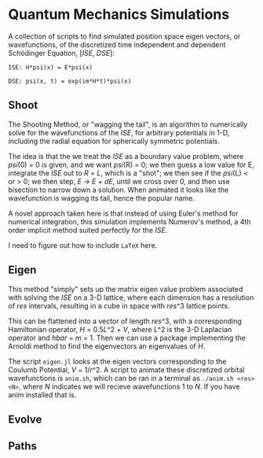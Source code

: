 # Quantum Mechanics Simulations
A collection of scripts to find simulated position space eigen vectors, or wavefunctions, of the discretized time independent and dependent Sch&ouml;dinger Equation, [*ISE*, *DSE*]: 

```
ISE: H*psi(x) = E*psi(x) 

DSE: psi(x, t) = exp(im*H*t)*psi(x)
```

## Shoot
The Shooting Method, or "wagging the tail", is an algorithm to numerically solve for the wavefunctions of the *ISE*, for arbitrary potentials in 1-D, including the radial equation for spherically symmetric potentials.

The idea is that the we treat the *ISE* as a boundary value problem, where *psi*(0) = 0 is given, and we want *psi*(R) = 0; we then guess a low value for E, integrate the *ISE* out to *R* = *L*, which is a "shot"; we then see if the *psi*(L) < or > 0; we then step, *E* -> *E* + *dE*, until we cross over 0, and then use bisection to narrow down a solution. When animated it looks like the wavefunction is wagging its tail, hence the popular name. 

A novel approach taken here is that instead of using Euler's method for numerical integration, this simulation implements Numerov's method, a 4th order implicit method suited perfectly for the *ISE*.

I need to figure out how to include `LaTeX` here.

## Eigen
This method "simply" sets up the matrix eigen value problem associated with solving the *ISE* on a 3-D lattice, where each dimension has a resolution of *res* intervals, resulting in a cube in space with *res*^3 lattice points.

This can be flattened into a vector of length *res*^3, with a corresponding Hamiltonian operator, *H* = 0.5*L*^2 + *V*, where *L*^2 is the 3-D Laplacian operator and *hbar* = *m* = 1. Then we can use a package implementing the Arnoldi method to find the eigenvectors an eigenvalues of *H*.

The script `eigen.jl` looks at the eigen vectors corresponding to the Coulumb Potential, *V* ~ 1/*r*^2.  A script to animate these discretized orbital wavefunctions is `anim.sh`, which can be ran in a terminal as `./anim.sh <res> <N>`, where *N* indicates we will recieve wavefunctions 1 to *N*. If you have anim installed that is.



## Evolve

## Paths

